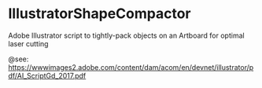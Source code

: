 # IllustratorShapeCompactor
Adobe Illustrator script to tightly-pack objects on an Artboard for optimal laser cutting

@see: https://wwwimages2.adobe.com/content/dam/acom/en/devnet/illustrator/pdf/AI_ScriptGd_2017.pdf
